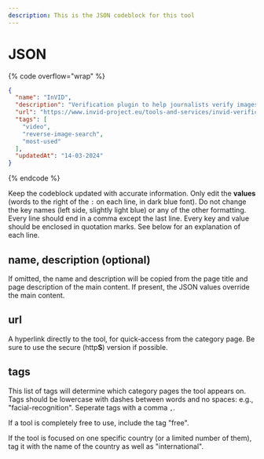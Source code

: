 ```yaml
---
description: This is the JSON codeblock for this tool
---
```


# JSON

{% code overflow="wrap" %}
```json
{
  "name": "InVID",
  "description": "Verification plugin to help journalists verify images and videos.",
  "url": "https://www.invid-project.eu/tools-and-services/invid-verification-plugin/",
  "tags": [
    "video",
    "reverse-image-search",
    "most-used"
  ],
  "updatedAt": "14-03-2024"
}
```
{% endcode %}

Keep the codeblock updated with accurate information. Only edit the **values** (words to the right of the `:` on each line, in dark blue font). Do not change the key names (left side, slightly light blue) or any of the other formatting. Every line should end in a comma except the last line. Every key and value should be enclosed in quotation marks. See below for an explanation of each line.&#x20;

## name, description (optional)

If omitted, the name and description will be copied from the page title and page description of the main content. If present, the JSON values override the main content.

## url

A hyperlink directly to the tool, for quick-access from the category page. Be sure to use the secure (http**S**) version if possible.

## tags

This list of tags will determine which category pages the tool appears on. Tags should be lowercase with dashes between words and no spaces: e.g., "facial-recognition". Seperate tags with a comma `,`.

If a tool is completely free to use, include the tag "free".

If the tool is focused on one specific country (or a limited number of them), tag it with the name of the country as well as "international".

